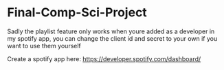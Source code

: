 # Final-Comp-Sci-Project

Sadly the playlist feature only works when youre added as a developer in my spotify app, you can change the client id and secret to your own if you want to use them yourself

Create a spotify app here: https://developer.spotify.com/dashboard/
